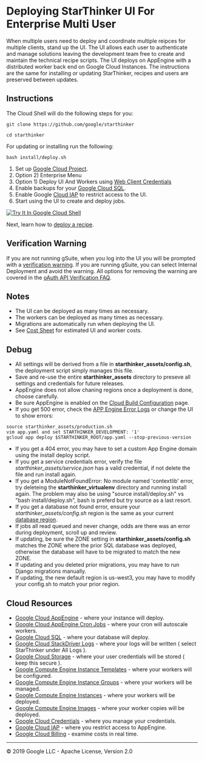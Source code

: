 # Deploying StarThinker UI For Enterprise Multi User

When multiple users need to deploy and coordinate multiple reipces for multiple clients, stand up the UI.
The UI allows each user to authenticate and manage solutions leaving the development team free to create
and maintain the technical recipe scripts.  The UI deploys on AppEngine with a distributed worker back
end on Google Cloud Instances.  The instructions are the same for installing or updating StarThinker,
recipes and users are preserved between updates.

## Instructions
The Cloud Shell will do the following steps for you:
```
git clone https://github.com/google/starthinker
```
```
cd starthinker
```

For updating or installing run the following:
```
bash install/deploy.sh
```

 1. Set up [Google Cloud Project](https://github.com/google/starthinker/blob/master/tutorials/cloud_project.md).
 1. Option 2) Enterprise Menu
 1. Option 1) Deploy UI And Workers using [Web Client Credentials](https://github.com/google/starthinker/blob/master/tutorials/cloud_client_web.md)
 1. Enable backups for your [Google Cloud SQL](https://console.cloud.google.com/sql).
 1. Enable Google [Cloud IAP](https://console.cloud.google.com/security/iap) to restrict access to the UI.
 1. Start using the UI to create and deploy jobs.

[![Try It In Google Cloud Shell](http://gstatic.com/cloudssh/images/open-btn.svg)](https://console.cloud.google.com/cloudshell/editor?cloudshell_git_repo=https%3A%2F%2Fgithub.com%2Fgoogle%2Fstarthinker&cloudshell_tutorial=tutorials/deploy_enterprise.md)

Next, learn how to [deploy a recipe](https://google.github.io/starthinker/help/).


## Verification Warning

If you are not running gSuite, when you log into the UI you will be prompted with a [verification warning](https://github.com/google/starthinker/raw/master/tutorials/images/verification.png).
If you are running gSuite, you can select Internal Deployment and avoid the warning. All options for removing the warning are covered in the [oAuth API Verification FAQ](https://support.google.com/cloud/answer/9110914).

## Notes

 - The UI can be deployed as many times as necessary.
 - The workers can be deployed as many times as necessary.
 - Migrations are automatically run when deploying the UI.
 - See [Cost Sheet](cost_sheet.md) for estimated UI and worker costs.

## Debug

- All settings will be derived from a file in **starthinker_assets/config.sh**, the deployment script simply manages this file.
- Save and re-use the entire **starthinker_assets** directory to preseve all settings and credentials for future releases.
- AppEngine does not allow chaning regions once a deployment is done, choose carefully.
- Be sure AppEngine is enabled on the [Cloud Build Configuration](https://cloud.google.com/build/docs/securing-builds/configure-access-for-cloud-build-service-account) page.
- If you get 500 error, check the [APP Engine Error Logs](https://console.cloud.google.com/errors)</a> or change the UI to show errors:
```
source starthinker_assets/production.sh
vim app.yaml and set STARTHINKER_DEVELOPMENT: '1'
gcloud app deploy $STARTHINKER_ROOT/app.yaml --stop-previous-version
```
- If you get a 404 error, you may have to set a custom App Engine domain using the install deploy script.
- If you get a service credentials error, verify the file *starthinker_assets/service.json* has a valid credential, if not delete the file and run install again.
- If you get a  ModuleNotFoundError: No module named 'contextlib' error, try deleteing the **starthinker_virtualenv** directory and running install again. The problem may also be using "source install/deploy.sh" vs "bash install/deploy.sh", bash is preferd but try source as a last resort.
- If you get a database not found error, ensure your *starthinker_assets/config.sh* region is the same as your current [database region](https://console.cloud.google.com/sql/instances).
- If jobs all read queued and never change, odds are there was an error during deployment, scroll up and review.
- If updating, be sure the ZONE setting in **starthinker_assets/config.sh** matches the ZONE where the prior SQL database was deployed, otherwise the database will have to be migrated to match the new ZONE.
- If updating and you deleted prior migrations, you may have to run Django migrations manually.
- If updating, the new default region is us-west3, you may have to modify your config.sh to match your prior region.

## Cloud Resources

  - [Google Cloud AppEngine](https://console.cloud.google.com/appengine) - where your instance will deploy.
  - [Google Cloud AppEngine Cron Jobs](https://console.cloud.google.com/appengine/cronjobs) - where your cron will autoscale workers.
  - [Google Cloud SQL](https://console.cloud.google.com/sql) - where your database will deploy.
  - [Google Cloud StackDriver Logs](https://console.cloud.google.com/logs/viewer) - where your logs will be written ( select StarThinker under All Logs ).
  - [Google Cloud Storage](https://console.cloud.google.com/storage/browser) - where your user credentials will be stored ( keep this secure ).
  - [Google Compute Engine Instance Templates](https://console.cloud.google.com/compute/instanceTemplates) - where your workers will be configured.
  - [Google Compute Engine Instance Groups](https://console.cloud.google.com/compute/instanceGroups) - where your workers will be managed.
  - [Google Compute Engine Instances](https://console.cloud.google.com/compute/instances) - where your workers will be deployed.
  - [Google Compute Engine Images](https://console.cloud.google.com/compute/images) - where your worker copies will be deployed.
  - [Google Cloud Credentials](https://console.cloud.google.com/apis/credentials) - where you manage your credentials.
  - [Google Cloud IAP](https://console.cloud.google.com/security/iap) - where you restrict access to AppEngine.
  - [Google Cloud Billing](https://console.cloud.google.com/billing/linkedaccount) - examine costs in real time.

---
&copy; 2019 Google LLC - Apache License, Version 2.0
